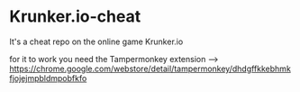 # Krunker.io-cheat
It's a cheat repo on the online game Krunker.io

for it to work you need the Tampermonkey extension
--> https://chrome.google.com/webstore/detail/tampermonkey/dhdgffkkebhmkfjojejmpbldmpobfkfo
